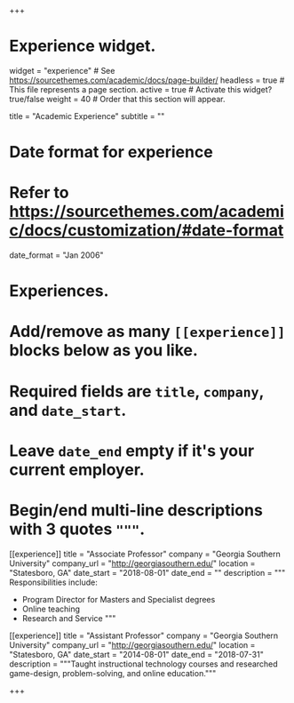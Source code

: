 +++
# Experience widget.
widget = "experience"  # See https://sourcethemes.com/academic/docs/page-builder/
headless = true  # This file represents a page section.
active = true  # Activate this widget? true/false
weight = 40  # Order that this section will appear.

title = "Academic Experience"
subtitle = ""

# Date format for experience
#   Refer to https://sourcethemes.com/academic/docs/customization/#date-format
date_format = "Jan 2006"

# Experiences.
#   Add/remove as many `[[experience]]` blocks below as you like.
#   Required fields are `title`, `company`, and `date_start`.
#   Leave `date_end` empty if it's your current employer.
#   Begin/end multi-line descriptions with 3 quotes `"""`.
[[experience]]
  title = "Associate Professor"
  company = "Georgia Southern University"
  company_url = "http://georgiasouthern.edu/"
  location = "Statesboro, GA"
  date_start = "2018-08-01"
  date_end = ""
  description = """
  Responsibilities include:
  
  * Program Director for Masters and Specialist degrees
  * Online teaching
  * Research and Service
  """

[[experience]]
  title = "Assistant Professor"
  company = "Georgia Southern University"
  company_url = "http://georgiasouthern.edu/"
  location = "Statesboro, GA"
  date_start = "2014-08-01"
  date_end = "2018-07-31"
  description = """Taught instructional technology courses and researched game-design, problem-solving, and online education."""

+++
